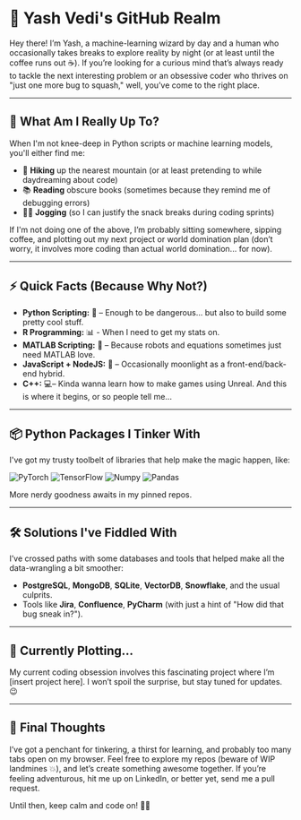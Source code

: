 # 👾 Yash Vedi's GitHub Realm

Hey there! I’m Yash, a machine-learning wizard by day and a human who occasionally takes breaks to explore reality by night (or at least until the coffee runs out ☕). If you’re looking for a curious mind that’s always ready to tackle the next interesting problem or an obsessive coder who thrives on "just one more bug to squash," well, you’ve come to the right place.

---

## 🔬 What Am I Really Up To?

When I'm not knee-deep in Python scripts or machine learning models, you'll either find me:

- 🌲 **Hiking** up the nearest mountain (or at least pretending to while daydreaming about code)
- 📚 **Reading** obscure books (sometimes because they remind me of debugging errors)
- 🏃‍♂️ **Jogging** (so I can justify the snack breaks during coding sprints)

If I'm not doing one of the above, I’m probably sitting somewhere, sipping coffee, and plotting out my next project or world domination plan (don’t worry, it involves more coding than actual world domination... for now).

---

## ⚡ Quick Facts (Because Why Not?)

- **Python Scripting:** 🐍 – Enough to be dangerous... but also to build some pretty cool stuff.
- **R Programming:** 📊 - When I need to get my stats on.
- **MATLAB Scripting:** 🤖 – Because robots and equations sometimes just need MATLAB love.
- **JavaScript + NodeJS:** 🚀 – Occasionally moonlight as a front-end/back-end hybrid.
- **C++:** 💻– Kinda wanna learn how to make games using Unreal. And this is where it begins, or so people tell me... 

---

## 📦 Python Packages I Tinker With

I've got my trusty toolbelt of libraries that help make the magic happen, like:

![PyTorch](https://img.shields.io/badge/-PyTorch-EE4C2C?style=flat&logo=pytorch&logoColor=white)
![TensorFlow](https://img.shields.io/badge/-TensorFlow-FF6F00?style=flat&logo=tensorflow&logoColor=white)
![Numpy](https://img.shields.io/badge/-Numpy-013243?style=flat&logo=numpy&logoColor=white)
![Pandas](https://img.shields.io/badge/-Pandas-150458?style=flat&logo=pandas&logoColor=white)

More nerdy goodness awaits in my pinned repos.

---

## 🛠️ Solutions I've Fiddled With

I’ve crossed paths with some databases and tools that helped make all the data-wrangling a bit smoother:

- **PostgreSQL**, **MongoDB**, **SQLite**, **VectorDB**, **Snowflake**, and the usual culprits.
- Tools like **Jira**, **Confluence**, **PyCharm** (with just a hint of "How did that bug sneak in?").

---

## 🔭 Currently Plotting...

My current coding obsession involves this fascinating project where I’m [insert project here]. I won’t spoil the surprise, but stay tuned for updates. 😉

---

## 🎯 Final Thoughts

I’ve got a penchant for tinkering, a thirst for learning, and probably too many tabs open on my browser. Feel free to explore my repos (beware of WIP landmines 💥), and let’s create something awesome together. If you’re feeling adventurous, hit me up on LinkedIn, or better yet, send me a pull request.

Until then, keep calm and code on! 🚀👾
